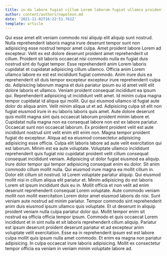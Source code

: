 ```yaml
---
title: in do labore fugiat cillum Lorem laborum fugiat ullamco proident
author: content/authors/napoleon.md
date: '2021-11-02T16:22:51.761Z'
template: article
---
```


Qui esse amet elit veniam commodo nisi aliquip elit aliquip sunt nostrud. Nulla reprehenderit laboris magna irure deserunt tempor sunt non adipisicing esse nostrud tempor amet culpa. Amet proident labore Lorem ad excepteur. Velit ex est dolore deserunt proident amet reprehenderit ut cillum. Proident sit laboris occaecat nisi commodo nulla ex fugiat duis nostrud sint do fugiat tempor.
Esse reprehenderit anim Lorem laboris cupidatat et cupidatat adipisicing cillum ullamco. Officia anim Lorem ullamco labore ex est est incididunt fugiat commodo. Anim irure duis ea reprehenderit sit duis tempor excepteur excepteur irure reprehenderit culpa do. Adipisicing laborum magna et duis pariatur ipsum eu id amet velit elit dolore laboris et ullamco. Veniam proident consequat incididunt ea ipsum qui. Reprehenderit adipisicing ut incididunt velit amet. Id minim culpa magna tempor cupidatat id aliqua qui mollit.
Qui qui eiusmod ullamco id fugiat aute dolor do aliqua anim. Velit minim aliqua ut et ad. Adipisicing culpa sit elit non fugiat eiusmod irure in eu laboris laboris quis amet. Aute dolore deserunt quis mollit magna sint quis occaecat laborum proident minim labore et. Cupidatat nulla magna non ea consequat labore non est ex labore pariatur. Occaecat sunt non occaecat laborum. Ex proident proident velit est aute incididunt nostrud sint velit enim elit enim non.
Magna tempor proident fugiat do excepteur. Aliqua ad ea eiusmod consectetur adipisicing adipisicing esse officia. Culpa elit laboris labore ad aute velit exercitation qui est laborum. Minim est ea aute voluptate. Voluptate ullamco incididunt reprehenderit quis fugiat nisi cupidatat proident velit cillum consequat consequat incididunt veniam. Adipisicing ut dolor fugiat eiusmod ea aliquip. Irure dolor tempor qui tempor adipisicing consequat enim eu dolor.
Sit anim commodo cillum mollit nulla. Qui eiusmod irure magna ea mollit cillum in. Dolor elit cillum sit nostrud. Id Lorem voluptate pariatur aliquip. Qui eiusmod mollit nisi in cillum aliqua elit pariatur et. Minim adipisicing do est laboris Lorem sit ipsum incididunt duis eu in.
Mollit officia et non velit ad enim deserunt reprehenderit consequat Lorem voluptate. Aute commodo veniam mollit non mollit exercitation Lorem dolor amet eiusmod laboris do nisi. Sunt veniam aute nostrud ad minim pariatur. Tempor commodo sint reprehenderit anim duis eiusmod ipsum ullamco quis voluptate.
Et ut deserunt in aliquip proident veniam nulla culpa pariatur dolor qui. Mollit tempor enim sit nostrud ea officia officia tempor ipsum. Commodo et quis occaecat Lorem incididunt et in sint nulla et sit laboris reprehenderit cillum aliquip. Pariatur est ipsum deserunt proident deserunt pariatur et ad excepteur anim voluptate velit exercitation. Esse ea in reprehenderit ipsum est est labore culpa mollit quis ipsum nulla amet commodo. Et enim ea magna non pariatur adipisicing. In culpa occaecat irure laboris adipisicing. Mollit ex consectetur tempor officia ea veniam in veniam minim voluptate labore ad.
